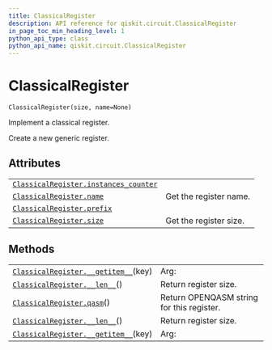 ```yaml
---
title: ClassicalRegister
description: API reference for qiskit.circuit.ClassicalRegister
in_page_toc_min_heading_level: 1
python_api_type: class
python_api_name: qiskit.circuit.ClassicalRegister
---
```


# ClassicalRegister

<span id="qiskit.circuit.ClassicalRegister" />

`ClassicalRegister(size, name=None)`

Implement a classical register.

Create a new generic register.

## Attributes

|                                                                                                                                                  |                        |
| ------------------------------------------------------------------------------------------------------------------------------------------------ | ---------------------- |
| [`ClassicalRegister.instances_counter`](qiskit.circuit.ClassicalRegister.instances_counter "qiskit.circuit.ClassicalRegister.instances_counter") |                        |
| [`ClassicalRegister.name`](qiskit.circuit.ClassicalRegister.name "qiskit.circuit.ClassicalRegister.name")                                        | Get the register name. |
| [`ClassicalRegister.prefix`](qiskit.circuit.ClassicalRegister.prefix "qiskit.circuit.ClassicalRegister.prefix")                                  |                        |
| [`ClassicalRegister.size`](qiskit.circuit.ClassicalRegister.size "qiskit.circuit.ClassicalRegister.size")                                        | Get the register size. |

## Methods

|                                                                                                                                     |                                           |
| ----------------------------------------------------------------------------------------------------------------------------------- | ----------------------------------------- |
| [`ClassicalRegister.__getitem__`](qiskit.circuit.ClassicalRegister.__getitem__ "qiskit.circuit.ClassicalRegister.__getitem__")(key) | Arg:                                      |
| [`ClassicalRegister.__len__`](qiskit.circuit.ClassicalRegister.__len__ "qiskit.circuit.ClassicalRegister.__len__")()                | Return register size.                     |
| [`ClassicalRegister.qasm`](qiskit.circuit.ClassicalRegister.qasm "qiskit.circuit.ClassicalRegister.qasm")()                         | Return OPENQASM string for this register. |
| [`ClassicalRegister.__len__`](qiskit.circuit.ClassicalRegister.__len__ "qiskit.circuit.ClassicalRegister.__len__")()                | Return register size.                     |
| [`ClassicalRegister.__getitem__`](qiskit.circuit.ClassicalRegister.__getitem__ "qiskit.circuit.ClassicalRegister.__getitem__")(key) | Arg:                                      |


